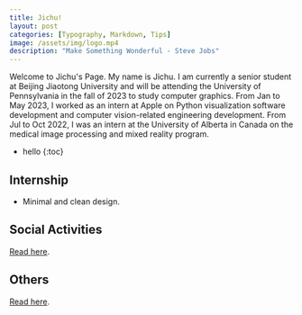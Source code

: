 ```yaml
---
title: Jichu!
layout: post
categories: [Typography, Markdown, Tips]
image: /assets/img/logo.mp4
description: "Make Something Wonderful - Steve Jobs"
---
```


Welcome to Jichu's Page. 
My name is Jichu. I am currently a senior student at Beijing Jiaotong University and will be attending the University of Pennsylvania in the fall of 2023 to study computer graphics.
From Jan to May 2023, I worked as an intern at Apple on Python visualization software development and computer vision-related engineering development.
From Jul to Oct 2022, I was an intern at the University of Alberta in Canada on the medical image processing and mixed reality program. 

* hello
{:toc}

## Internship 
- Minimal and clean design.

## Social Activities
[Read here](https://github.com/PandaSekh/Jekyll-YAMT#installation).

## Others
[Read here](https://github.com/PandaSekh/Jekyll-YAMT#customize).
